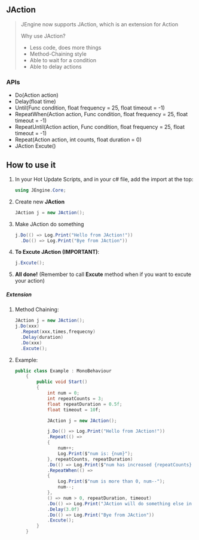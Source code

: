 ## JAction

> JEngine now supports JAction, which is an extension for Action
>
> Why use JAction?
>
> - Less code, does more things
> - Method-Chaining style
> - Able to wait for a condition
> - Able to delay actions



### APIs

- Do(Action action)
- Delay(float time)
- Until(Func<bool> condition, float frequency = 25, float timeout = -1)
- RepeatWhen(Action action, Func<bool> condition, float frequency = 25, float timeout = -1)
- RepeatUntil(Action action, Func<bool> condition, float frequency = 25, float timeout = -1)
- Repeat(Action action, int counts, float duration = 0)
- JAction Excute()



## How to use it

1. In your Hot Update Scripts, and in your c# file, add the import at the top:

   ```c#
   using JEngine.Core;
   ```

2. Create new **JAction**

   ```c#
   JAction j = new JAction();
   ```

3. Make JAction do something

   ```c#
   j.Do(() => Log.Print("Hello from JAction!"))
     .Do(() => Log.Print("Bye from JAction"))
   ```

4. **To Excute JAction (IMPORTANT)**:

   ```c#
   j.Excute();
   ```

5. **All done!** (Remember to call **Excute** method when if you want to excute your action)

##### Extension

1. Method Chaining:

   ```c#
   JAction j = new JAction();
   j.Do(xxx)
     .Repeat(xxx,times,frequecny)
     .Delay(duration)
     .Do(xxx)
     .Excute();
   ```

2. Example:

   ```c#
   public class Example : MonoBehaviour
       {
           public void Start()
           {
               int num = 0;
               int repeatCounts = 3;
               float repeatDuration = 0.5f;
               float timeout = 10f;
   
               JAction j = new JAction();
   
               j.Do(() => Log.Print("Hello from JAction!"))
               .Repeat(() =>
               {
                   num++;
                   Log.Print($"num is: {num}");
               }, repeatCounts, repeatDuration)
               .Do(() => Log.Print($"num has increased {repeatCounts} times"))
               .RepeatWhen(() =>
               {
                   Log.Print($"num is more than 0, num--");
                   num--;
               },
               () => num > 0, repeatDuration, timeout)
               .Do(() => Log.Print("JAction will do something else in 3 seconds"))
               .Delay(3.0f)
               .Do(() => Log.Print("Bye from JAction"))
               .Excute();
           }
       }
   ```

